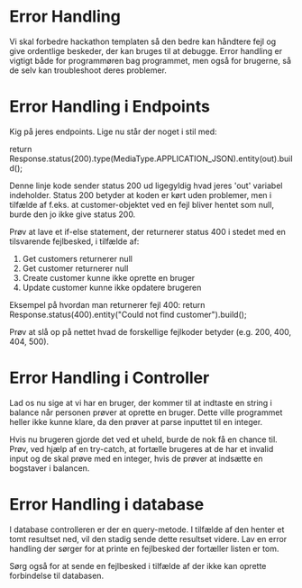 # Error Handling

Vi skal forbedre hackathon templaten så den bedre kan håndtere fejl og give ordentlige beskeder, der kan bruges til at debugge.
Error handling er vigtigt både for programmøren bag programmet, men også for brugerne, så de selv kan troubleshoot deres problemer.
# Error Handling i Endpoints
Kig på jeres endpoints. Lige nu står der noget i stil med:

return Response.status(200).type(MediaType.APPLICATION_JSON).entity(out).build();

Denne linje kode sender status 200 ud ligegyldig hvad jeres 'out' variabel indeholder. Status 200 betyder at koden er kørt uden problemer, men i tilfælde af f.eks. at customer-objektet ved en fejl bliver hentet som null, burde den jo ikke give status 200.

Prøv at lave et if-else statement, der returnerer status 400 i stedet med en tilsvarende fejlbesked, i tilfælde af:
1. Get customers returnerer null
2. Get customer returnerer null
3. Create customer kunne ikke oprette en bruger
4. Update customer kunne ikke opdatere brugeren

Eksempel på hvordan man returnerer fejl 400:
return Response.status(400).entity("Could not find customer").build();

Prøv at slå op på nettet hvad de forskellige fejlkoder betyder (e.g. 200, 400, 404, 500).

# Error Handling i Controller 
Lad os nu sige at vi har en bruger, der kommer til at indtaste en string i balance når personen prøver at oprette en bruger. Dette ville programmet heller ikke kunne klare, da den prøver at parse inputtet til en integer.

Hvis nu brugeren gjorde det ved et uheld, burde de nok få en chance til. Prøv, ved hjælp af en try-catch, at fortælle brugeres at de har et invalid input og de skal prøve med en integer, hvis de prøver at indsætte en bogstaver i balancen.

# Error Handling i database 
I database controlleren er der en query-metode. I tilfælde af den henter et tomt resultset ned, vil den stadig sende dette resultset videre. Lav en error handling der sørger for at printe en fejlbesked der fortæller listen er tom.

Sørg også for at sende en fejlbesked i tilfælde af der ikke kan oprette forbindelse til databasen. 

